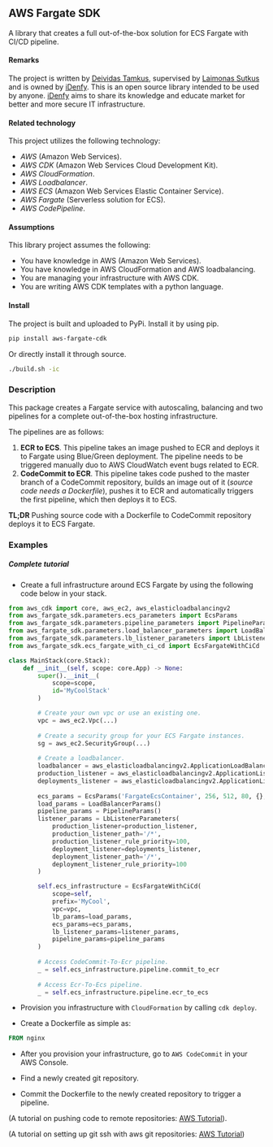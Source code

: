## AWS Fargate SDK

A library that creates a full out-of-the-box solution for ECS Fargate with CI/CD pipeline.

#### Remarks

The project is written by [Deividas Tamkus](https://github.com/deitam), supervised by 
[Laimonas Sutkus](https://github.com/laimonassutkus) and is owned by 
[iDenfy](https://github.com/idenfy). This is an open source
library intended to be used by anyone. [iDenfy](https://github.com/idenfy) aims
to share its knowledge and educate market for better and more secure IT infrastructure.

#### Related technology

This project utilizes the following technology:

- *AWS* (Amazon Web Services).
- *AWS CDK* (Amazon Web Services Cloud Development Kit).
- *AWS CloudFormation*.
- *AWS Loadbalancer*.
- *AWS ECS* (Amazon Web Services Elastic Container Service).
- *AWS Fargate* (Serverless solution for ECS).
- *AWS CodePipeline*.

#### Assumptions

This library project assumes the following:

- You have knowledge in AWS (Amazon Web Services).
- You have knowledge in AWS CloudFormation and AWS loadbalancing.
- You are managing your infrastructure with AWS CDK.
- You are writing AWS CDK templates with a python language.

#### Install

The project is built and uploaded to PyPi. Install it by using pip.

```bash
pip install aws-fargate-cdk
```

Or directly install it through source.

```bash
./build.sh -ic
```

### Description

This package creates a Fargate service with autoscaling, balancing and two pipelines 
for a complete out-of-the-box hosting infrastructure.

The pipelines are as follows:

1. **ECR to ECS**. This pipeline takes an image pushed to ECR and deploys it to Fargate using Blue/Green deployment.
The pipeline needs to be triggered manually duo to AWS CloudWatch event bugs related to ECR.
2. **CodeCommit to ECR**. This pipeline takes code pushed to the master branch of a CodeCommit repository, builds an image out of it (_source code needs a Dockerfile_), pushes it to ECR and automatically triggers the first pipeline, which then deploys it to ECS.

**TL;DR** Pushing source code with a Dockerfile to CodeCommit repository deploys it to ECS Fargate.

### Examples

##### Complete tutorial

- Create a full infrastructure around ECS Fargate by using the following code below in your stack.

```python
from aws_cdk import core, aws_ec2, aws_elasticloadbalancingv2
from aws_fargate_sdk.parameters.ecs_parameters import EcsParams
from aws_fargate_sdk.parameters.pipeline_parameters import PipelineParams
from aws_fargate_sdk.parameters.load_balancer_parameters import LoadBalancerParams
from aws_fargate_sdk.parameters.lb_listener_parameters import LbListenerParameters
from aws_fargate_sdk.ecs_fargate_with_ci_cd import EcsFargateWithCiCd

class MainStack(core.Stack):
    def __init__(self, scope: core.App) -> None:
        super().__init__(
            scope=scope,
            id='MyCoolStack'
        )

        # Create your own vpc or use an existing one.
        vpc = aws_ec2.Vpc(...)
        
        # Create a security group for your ECS Fargate instances.
        sg = aws_ec2.SecurityGroup(...)
        
        # Create a loadbalancer.
        loadbalancer = aws_elasticloadbalancingv2.ApplicationLoadBalancer(...)
        production_listener = aws_elasticloadbalancingv2.ApplicationListener(self, 'Prod', load_balancer=loadbalancer)
        deployments_listener = aws_elasticloadbalancingv2.ApplicationListener(self, 'Test', load_balancer=loadbalancer)
        
        ecs_params = EcsParams('FargateEcsContainer', 256, 512, 80, {}, [sg], vpc.private_subnets)
        load_params = LoadBalancerParams()
        pipeline_params = PipelineParams()
        listener_params = LbListenerParameters(
            production_listener=production_listener,
            production_listener_path='/*',
            production_listener_rule_priority=100,
            deployment_listener=deployments_listener,
            deployment_listener_path='/*',
            deployment_listener_rule_priority=100
        )

        self.ecs_infrastructure = EcsFargateWithCiCd(
            scope=self,
            prefix='MyCool',
            vpc=vpc,
            lb_params=load_params,
            ecs_params=ecs_params,
            lb_listener_params=listener_params,
            pipeline_params=pipeline_params
        )
        
        # Access CodeCommit-To-Ecr pipeline.
        _ = self.ecs_infrastructure.pipeline.commit_to_ecr
        
        # Access Ecr-To-Ecs pipeline.
        _ = self.ecs_infrastructure.pipeline.ecr_to_ecs
```

- Provision you infrastructure with `CloudFormation` by calling `cdk deploy`.

- Create a Dockerfile as simple as:

```dockerfile
FROM nginx
```

- After you provision your infrastructure, go to `AWS CodeCommit` in your AWS Console.

- Find a newly created git repository.

- Commit the Dockerfile to the newly created repository to trigger a pipeline.

(A tutorial on pushing code to remote repositories: [AWS Tutorial](https://docs.aws.amazon.com/codecommit/latest/userguide/how-to-create-commit.html)).

(A tutorial on setting up git ssh with aws git repositories: [AWS Tutorial](https://docs.aws.amazon.com/codecommit/latest/userguide/setting-up-ssh-unixes.html))
